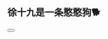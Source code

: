 ## 徐十九是一条憨憨狗🐕
<from action="https://armin1024.github.io/" method="get">
<button type="submit" value="点击跳槽"/>
</from>
